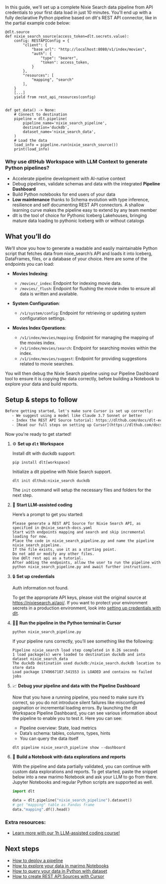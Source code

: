 In this guide, we'll set up a complete Nixie Search data pipeline from API credentials to your first data load in just 10 minutes. You'll end up with a fully declarative Python pipeline based on dlt's REST API connector, like in the partial example code below:

```python-outcome
@dlt.source
def nixie_search_source(access_token=dlt.secrets.value):
    config: RESTAPIConfig = {
        "client": {
            "base_url": "http://localhost:8080/v1/index/movies",
            "auth": {
                "type": "bearer",
                "token": access_token,
            }
        },
        "resources": [
            "mapping", "search"
        ],
    }
    [...]
    yield from rest_api_resources(config)


def get_data() -> None:
    # Connect to destination
    pipeline = dlt.pipeline(
        pipeline_name='nixie_search_pipeline',
        destination='duckdb',
        dataset_name='nixie_search_data', 
    )
    # Load the data
    load_info = pipeline.run(nixie_search_source())
    print(load_info) 
```

### Why use dltHub Workspace with LLM Context to generate Python pipelines?

- Accelerate pipeline development with AI-native context
- Debug pipelines, validate schemas and data with the integrated **Pipeline Dashboard**
- Build Python notebooks for end users of your data
- **Low maintenance** thanks to Schema evolution with type inference, resilience and self documenting REST API connectors. A shallow learning curve makes the pipeline easy to extend by any team member
- dlt is the tool of choice for Pythonic Iceberg Lakehouses, bringing mature data loading to pythonic Iceberg with or without catalogs

## What you’ll do

We’ll show you how to generate a readable and easily maintainable Python script that fetches data from nixie_search’s API and loads it into Iceberg, DataFrames, files, or a database of your choice. Here are some of the endpoints you can load:

- **Movies Indexing**: 
  - `/movies/_index`: Endpoint for indexing movie data.
  - `/movies/_flush`: Endpoint for flushing the movie index to ensure all data is written and available.

- **System Configuration**: 
  - `/v1/system/config`: Endpoint for retrieving or updating system configuration settings.

- **Movies Index Operations**: 
  - `/v1/index/movies/mapping`: Endpoint for managing the mapping of the movies index.
  - `/v1/index/movies/search`: Endpoint for searching movies within the index.
  - `/v1/index/movies/suggest`: Endpoint for providing suggestions related to movie searches.

You will then debug the Nixie Search pipeline using our Pipeline Dashboard tool to ensure it is copying the data correctly, before building a Notebook to explore your data and build reports.

## Setup & steps to follow

```default
Before getting started, let's make sure Cursor is set up correctly:
   - We suggest using a model like Claude 3.7 Sonnet or better
   - Index the REST API Source tutorial: https://dlthub.com/docs/dlt-ecosystem/verified-sources/rest_api/ and add it to context as **@dlt rest api**
   - [Read our full steps on setting up Cursor](https://dlthub.com/docs/dlt-ecosystem/llm-tooling/cursor-restapi#23-configuring-cursor-with-documentation)
```

Now you're ready to get started!

1. ⚙️ **Set up `dlt` Workspace**
    
    Install dlt with duckdb support:
    ```shell
    pip install dlt[workspace]
    ```

    Initialize a dlt pipeline with Nixie Search support.
    ```shell
    dlt init dlthub:nixie_search duckdb
    ```

    The `init` command will setup the necessary files and folders for the next step.
    
2. 🤠 **Start LLM-assisted coding**
    
    Here’s a prompt to get you started:
    
    ```prompt
    Please generate a REST API Source for Nixie Search API, as specified in @nixie_search-docs.yaml 
    Start with endpoints mapping and search and skip incremental loading for now. 
    Place the code in nixie_search_pipeline.py and name the pipeline nixie_search_pipeline. 
    If the file exists, use it as a starting point. 
    Do not add or modify any other files. 
    Use @dlt rest api as a tutorial. 
    After adding the endpoints, allow the user to run the pipeline with python nixie_search_pipeline.py and await further instructions.
    ```

    
3. 🔒 **Set up credentials** 
    
    Auth information not found.
    
    To get the appropriate API keys, please visit the original source at https://nixiesearch.ai/api/.
    If you want to protect your environment secrets in a production environment, look into [setting up credentials with dlt](https://dlthub.com/docs/walkthroughs/add_credentials).
    
4. 🏃‍♀️ **Run the pipeline in the Python terminal in Cursor**
    
    ```shell
    python nixie_search_pipeline.py
    ```
    
    If your pipeline runs correctly, you’ll see something like the following:
    
    ```shell
    Pipeline nixie_search load step completed in 0.26 seconds
    1 load package(s) were loaded to destination duckdb and into dataset nixie_search_data
    The duckdb destination used duckdb:/nixie_search.duckdb location to store data
    Load package 1749667187.541553 is LOADED and contains no failed jobs
    ```
    
5. 📈 **Debug your pipeline and data with the Pipeline Dashboard**

    Now that you have a running pipeline, you need to make sure it’s correct, so you do not introduce silent failures like misconfigured pagination or incremental loading errors. By launching the dlt Workspace Pipeline Dashboard, you can see various information about the pipeline to enable you to test it. Here you can see:
    - Pipeline overview: State, load metrics
    - Data’s schema: tables, columns, types, hints
    - You can query the data itself
    
    ```shell
    dlt pipeline nixie_search_pipeline show --dashboard
    ```
    
6. 🐍 **Build a Notebook with data explorations and reports**

    With the pipeline and data partially validated, you can continue with custom data explorations and reports. To get started, paste the snippet below into a new marimo Notebook and ask your LLM to go from there. Jupyter Notebooks and regular Python scripts are supported as well.

    
    ```python
    import dlt

   data = dlt.pipeline("nixie_search_pipeline").dataset()
   # get "mapping" table as Pandas frame
   data."mapping".df().head()
    ```

### Extra resources:

- [Learn more with our 1h LLM-assisted coding course!](https://www.youtube.com/watch?v=GGid70rnJuM)

## Next steps

- [How to deploy a pipeline](https://dlthub.com/docs/walkthroughs/deploy-a-pipeline)
- [How to explore your data in marimo Notebooks](https://dlthub.com/docs/general-usage/dataset-access/marimo)
- [How to query your data in Python with dataset](https://dlthub.com/docs/general-usage/dataset-access/dataset)
- [How to create REST API Sources with Cursor](https://dlthub.com/docs/dlt-ecosystem/llm-tooling/cursor-restapi)